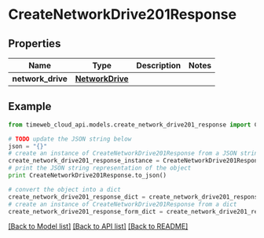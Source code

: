# CreateNetworkDrive201Response


## Properties
Name | Type | Description | Notes
------------ | ------------- | ------------- | -------------
**network_drive** | [**NetworkDrive**](NetworkDrive.md) |  | 

## Example

```python
from timeweb_cloud_api.models.create_network_drive201_response import CreateNetworkDrive201Response

# TODO update the JSON string below
json = "{}"
# create an instance of CreateNetworkDrive201Response from a JSON string
create_network_drive201_response_instance = CreateNetworkDrive201Response.from_json(json)
# print the JSON string representation of the object
print CreateNetworkDrive201Response.to_json()

# convert the object into a dict
create_network_drive201_response_dict = create_network_drive201_response_instance.to_dict()
# create an instance of CreateNetworkDrive201Response from a dict
create_network_drive201_response_form_dict = create_network_drive201_response.from_dict(create_network_drive201_response_dict)
```
[[Back to Model list]](../README.md#documentation-for-models) [[Back to API list]](../README.md#documentation-for-api-endpoints) [[Back to README]](../README.md)



